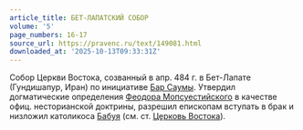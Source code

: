 ```yaml
---
article_title: БЕТ-ЛАПАТСКИЙ СОБОР
volume: '5'
page_numbers: 16-17
source_url: https://pravenc.ru/text/149081.html
downloaded_at: '2025-10-13T09:33:31Z'
---
```


Собор Церкви Востока, созванный в апр. 484 г. в Бет-Лапате (Гундишапур, Иран) по инициативе [Бар Саумы](<https://pravenc.ru/text/Бар Саума.html>). Утвердил догматические определения [Феодора Мопсуестийского](<https://pravenc.ru/text/Феодора Мопсуестийского.html>) в качестве офиц. несторианской доктрины, разрешил епископам вступать в брак и низложил католикоса [Бабуя](https://pravenc.ru/text/Бабуй.html) (см. ст. [Церковь Востока](<https://pravenc.ru/text/Церковь Востока.html>)).
